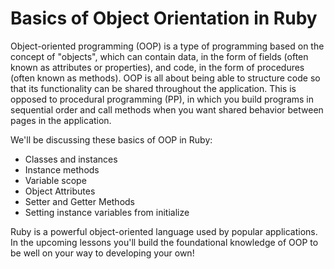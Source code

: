 # Basics of Object Orientation in Ruby

Object-oriented programming (OOP) is a type of programming based on the concept
of "objects", which can contain data, in the form of fields (often known as
attributes or properties), and code, in the form of procedures (often known as
methods). OOP is all about being able to structure code so that its
functionality can be shared throughout the application. This is opposed to
procedural programming (PP), in which you build programs in sequential order and
call methods when you want shared behavior between pages in the application.

We'll be discussing these basics of OOP in Ruby:

* Classes and instances
* Instance methods
* Variable scope
* Object Attributes
* Setter and Getter Methods
* Setting instance variables from initialize

Ruby is a powerful object-oriented language used by popular applications. In the
upcoming lessons you'll build the foundational knowledge of OOP to be well on
your way to developing your own!
